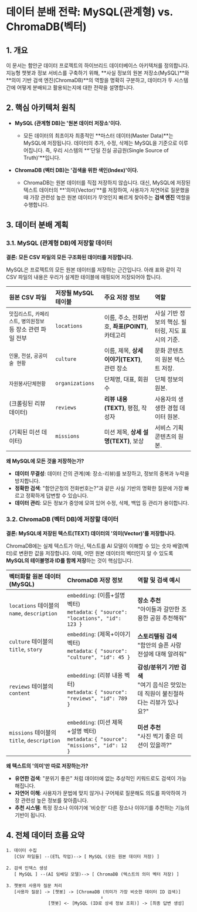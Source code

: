 # 데이터 분배 전략: MySQL(관계형) vs. ChromaDB(벡터)

## 1. 개요

이 문서는 함안군 데이터 프로젝트의 하이브리드 데이터베이스 아키텍처를 정의합니다. 지능형 챗봇과 정보 서비스를 구축하기 위해, **사실 정보의 원본 저장소(MySQL)**와 **의미 기반 검색 엔진(ChromaDB)**의 역할을 명확히 구분하고, 데이터가 두 시스템 간에 어떻게 분배되고 활용되는지에 대한 전략을 설명합니다.

## 2. 핵심 아키텍처 원칙

*   **MySQL (관계형 DB)는 '원본 데이터 저장소'이다.**
    *   모든 데이터의 최초이자 최종적인 **마스터 데이터(Master Data)**는 MySQL에 저장됩니다. 데이터의 추가, 수정, 삭제는 MySQL을 기준으로 이루어집니다. 즉, 우리 시스템의 **'단일 진실 공급원(Single Source of Truth)'**입니다.

*   **ChromaDB (벡터 DB)는 '검색을 위한 색인(Index)'이다.**
    *   ChromaDB는 원본 데이터를 직접 저장하지 않습니다. 대신, MySQL에 저장된 텍스트 데이터의 **'의미(Vector)'**를 저장하여, 사용자가 자연어로 질문했을 때 가장 관련성 높은 원본 데이터가 무엇인지 빠르게 찾아주는 **검색 엔진** 역할을 수행합니다.

## 3. 데이터 분배 계획

### 3.1. MySQL (관계형 DB)에 저장할 데이터

**결론: 모든 CSV 파일의 모든 구조화된 데이터를 저장합니다.**

MySQL은 프로젝트의 모든 원본 데이터를 저장하는 근간입니다. 아래 표와 같이 각 CSV 파일의 내용은 우리가 설계한 테이블에 매핑되어 저장되어야 합니다.

| 원본 CSV 파일 | 저장될 MySQL 테이블 | 주요 저장 정보 | 역할 | 
| :--- | :--- | :--- | :--- |
| `맛집리스트`, `카페리스트`, `병의원정보` 등 장소 관련 파일 전부 | `locations` | 이름, 주소, 전화번호, **좌표(POINT)**, 카테고리 | 사실 기반 정보의 핵심. 필터링, 지도 표시의 기준. | 
| `인물`, `전설`, `공공미술 현황` | `culture` | 이름, 제목, **상세 이야기(TEXT)**, 관련 장소 | 문화 콘텐츠의 원본 텍스트 저장. | 
| `자원봉사단체현황` | `organizations` | 단체명, 대표, 회원수 | 단체 정보의 원본. | 
| (크롤링된 리뷰 데이터) | `reviews` | **리뷰 내용(TEXT)**, 평점, 작성자 | 사용자의 생생한 경험 데이터 원본. | 
| (기획된 미션 데이터) | `missions` | 미션 제목, **상세 설명(TEXT)**, 보상 | 서비스 기획 콘텐츠의 원본. | 

**왜 MySQL에 모든 것을 저장하는가?**
*   **데이터 무결성**: 데이터 간의 관계(예: 장소-리뷰)를 보장하고, 정보의 중복과 누락을 방지합니다.
*   **정확한 검색**: "함안군청의 전화번호는?"과 같은 사실 기반의 명확한 질문에 가장 빠르고 정확하게 답변할 수 있습니다.
*   **데이터 관리**: 모든 정보가 중앙에 모여 있어 수정, 삭제, 백업 등 관리가 용이합니다.

### 3.2. ChromaDB (벡터 DB)에 저장할 데이터

**결론: MySQL에 저장된 텍스트(TEXT) 데이터의 '의미(Vector)'를 저장합니다.**

ChromaDB에는 실제 텍스트가 아닌, 텍스트를 AI 모델이 이해할 수 있는 숫자 배열(벡터)로 변환한 값을 저장합니다. 이때, 어떤 원본 데이터의 벡터인지 알 수 있도록 **MySQL의 테이블명과 ID를 함께 저장**하는 것이 핵심입니다.

| 벡터화할 원본 데이터 (MySQL) | ChromaDB 저장 정보 | 역할 및 검색 예시 | 
| :--- | :--- | :--- | 
| `locations` 테이블의 `name`, `description` | `embedding`: (이름+설명 벡터)<br>`metadata`: `{ "source": "locations", "id": 123 }` | **장소 추천**<br>"아이들과 갈만한 조용한 공원 추천해줘" | 
| `culture` 테이블의 `title`, `story` | `embedding`: (제목+이야기 벡터)<br>`metadata`: `{ "source": "culture", "id": 45 }` | **스토리텔링 검색**<br>"함안의 슬픈 사랑 전설에 대해 알려줘" | 
| `reviews` 테이블의 `content` | `embedding`: (리뷰 내용 벡터)<br>`metadata`: `{ "source": "reviews", "id": 789 }` | **감성/분위기 기반 검색**<br>"여기 음식은 맛있는데 직원이 불친절하다는 리뷰가 있나요?" | 
| `missions` 테이블의 `title`, `description` | `embedding`: (미션 제목+설명 벡터)<br>`metadata`: `{ "source": "missions", "id": 12 }` | **미션 추천**<br>"사진 찍기 좋은 미션이 있을까?" | 

**왜 텍스트의 '의미'만 따로 저장하는가?**
*   **유연한 검색**: "분위기 좋은" 처럼 데이터에 없는 추상적인 키워드로도 검색이 가능해집니다.
*   **자연어 이해**: 사용자가 문법에 맞지 않거나 구어체로 질문해도 의도를 파악하여 가장 관련성 높은 정보를 찾아줍니다.
*   **추천 시스템**: 특정 장소나 이야기에 '비슷한' 다른 장소나 이야기를 추천하는 기능의 기반이 됩니다.

## 4. 전체 데이터 흐름 요약

```
1. 데이터 수집
   [CSV 파일들] --(ETL 작업)--> [ MySQL (모든 원본 데이터 저장) ]

2. 검색 인덱스 생성
   [ MySQL ] --(AI 임베딩 모델)--> [ ChromaDB (텍스트의 의미 벡터 저장) ]

3. 챗봇의 사용자 질문 처리
   [사용자 질문] -> [챗봇] -> [ChromaDB (의미가 가장 비슷한 데이터 ID 검색)]
                                    ↓
                [챗봇] <- [MySQL (ID로 상세 정보 조회)] -> [최종 답변 생성]
```
